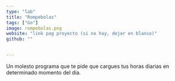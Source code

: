 ```yaml
---
type: "lab"
title: "Rompebolas"
tags: ["Go"]
image: rompebolas.png
website: "link pag proyecto (si no hay, dejar en blanco)"
github: ""


---
```


Un molesto programa que te pide que cargues tus horas diarias en determinado momento del día.